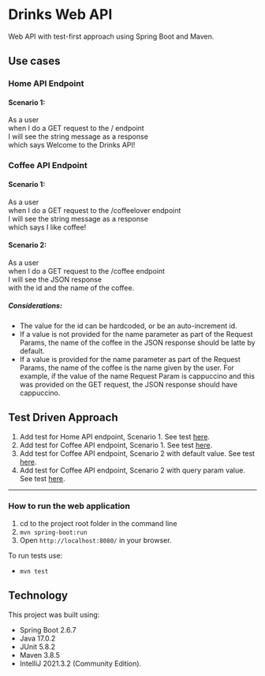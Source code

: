 # Drinks Web API
Web API with test-first approach using Spring Boot and Maven.

## Use cases

### Home API Endpoint

#### Scenario 1:
As a user<br>
when I do a GET request to the / endpoint<br>
I will see the string message as a response<br>
which says Welcome to the Drinks API!

### Coffee API Endpoint

#### Scenario 1:
As a user<br>
when I do a GET request to the /coffeelover endpoint<br>
I will see the string message as a response<br>
which says I like coffee!

#### Scenario 2:
As a user<br>
when I do a GET request to the /coffee endpoint<br>
I will see the JSON response<br>
with the id and the name of the coffee.

##### Considerations:
- The value for the id can be hardcoded, or be an auto-increment id.
- If a value is not provided for the name parameter as part of the Request Params, the name of the
coffee in the JSON response should be latte by default.
- If a value is provided for the name parameter as part of the Request Params, the name of the coffee is
the name given by the user. For example, if the value of the name Request Param is cappuccino and
this was provided on the GET request, the JSON response should have cappuccino.


## Test Driven Approach

1) Add test for Home API endpoint, Scenario 1. See test [here](https://htmlview.glitch.me/?https://github.com/abcpaem/drinks-web-api/blob/main/docs/TestResults01.html).
2) Add test for Coffee API endpoint, Scenario 1. See test [here](https://htmlview.glitch.me/?https://github.com/abcpaem/drinks-web-api/blob/main/docs/TestResults02.html).
3) Add test for Coffee API endpoint, Scenario 2 with default value. See test [here](https://htmlview.glitch.me/?https://github.com/abcpaem/drinks-web-api/blob/main/docs/TestResults03.html).
4) Add test for Coffee API endpoint, Scenario 2 with query param value. See test [here](https://htmlview.glitch.me/?https://github.com/abcpaem/drinks-web-api/blob/main/docs/TestResults04.html).

---
### How to run the web application
1) cd to the project root folder in the command line
2) `mvn spring-boot:run`
3) Open `http://localhost:8080/` in your browser.

To run tests use:
- ``mvn test``

## Technology
This project was built using:
- Spring Boot 2.6.7
- Java 17.0.2
- JUnit 5.8.2
- Maven 3.8.5
- IntelliJ 2021.3.2 (Community Edition).